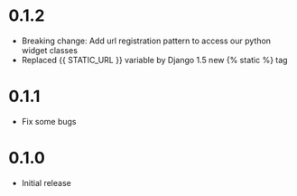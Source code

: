 # 0.1.2

- Breaking change: Add url registration pattern to access our python widget classes
- Replaced {{ STATIC_URL }} variable by Django 1.5 new {% static %} tag

# 0.1.1

- Fix some bugs

# 0.1.0

- Initial release
